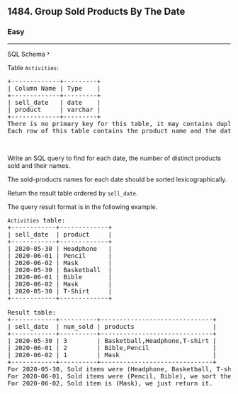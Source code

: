 <h2>1484. Group Sold Products By The Date</h2><h3>Easy</h3><hr><div class="sql-schema-wrapper__3VBi"><a class="sql-schema-link__3cEg">SQL Schema<svg viewBox="0 0 24 24" width="1em" height="1em" class="icon__1Md2"><path fill-rule="evenodd" d="M10 6L8.59 7.41 13.17 12l-4.58 4.59L10 18l6-6z"></path></svg></a></div><div><p>Table <code>Activities</code>:</p>

<pre>+-------------+---------+
| Column Name | Type    |
+-------------+---------+
| sell_date   | date    |
| product     | varchar |
+-------------+---------+
There is no primary key for this table, it may contains duplicates.
Each row of this table contains the product name and the date it was sold in a market.</pre>

<p>&nbsp;</p>

<p>Write an SQL query to find for each date, the number of distinct products sold and their names.</p>

<p>The sold-products names for each date should be sorted lexicographically.&nbsp;</p>

<p>Return the result table ordered by <code>sell_date</code>.</p>

<p>The query result format is in the following example.</p>

<pre><code>Activities</code> table:
+------------+-------------+
| sell_date  | product     |
+------------+-------------+
| 2020-05-30 | Headphone   |
| 2020-06-01 | Pencil      |
| 2020-06-02 | Mask        |
| 2020-05-30 | Basketball  |
| 2020-06-01 | Bible       |
| 2020-06-02 | Mask        |
| 2020-05-30 | T-Shirt     |
+------------+-------------+

Result table:
+------------+----------+------------------------------+
| sell_date  | num_sold | products                     |
+------------+----------+------------------------------+
| 2020-05-30 | 3        | Basketball,Headphone,T-shirt |
| 2020-06-01 | 2        | Bible,Pencil                 |
| 2020-06-02 | 1        | Mask                         |
+------------+----------+------------------------------+
For 2020-05-30, Sold items were (Headphone, Basketball, T-shirt), we sort them lexicographically and separate them by comma.
For 2020-06-01, Sold items were (Pencil, Bible), we sort them lexicographically and separate them by comma.
For 2020-06-02, Sold item is (Mask), we just return it.

</pre>
</div>